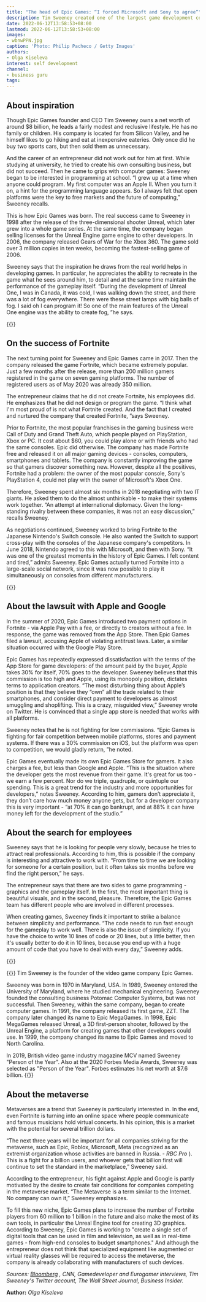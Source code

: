 ```yaml
---
title: "The head of Epic Games: “I forced Microsoft and Sony to agree”"
description: Tim Sweeney created one of the largest game development companies in the world, Epic Games, and got involved in a fight with Apple and Google for fair competition. About a modest lifestyle, approach to hiring and the future of the metaverses - in a selection of his statements
date: 2022-06-12T13:58:53+08:00
lastmod: 2022-06-12T13:58:53+08:00
images:
- wbnwPPN.jpg
caption: 'Photo: Philip Pacheco / Getty Images'
authors:
- Olga Kiseleva
interest: self development
channel: 
- business guru
tags: 
---
```


About inspiration
-----------------

Though Epic Games founder and CEO Tim Sweeney owns a net worth of around $8 billion, he leads a fairly modest and reclusive lifestyle. He has no family or children. His company is located far from Silicon Valley, and he himself likes to go hiking and eat at inexpensive eateries. Only once did he buy two sports cars, but then sold them as unnecessary.

And the career of an entrepreneur did not work out for him at first. While studying at university, he tried to create his own consulting business, but did not succeed. Then he came to grips with computer games: Sweeney began to be interested in programming at school. “I grew up at a time when anyone could program. My first computer was an Apple II. When you turn it on, a hint for the programming language appears. So I always felt that open platforms were the key to free markets and the future of computing,” Sweeney recalls.

This is how Epic Games was born. The real success came to Sweeney in 1998 after the release of the three-dimensional shooter Unreal, which later grew into a whole game series. At the same time, the company began selling licenses for the Unreal Engine game engine to other developers. In 2006, the company released Gears of War for the Xbox 360. The game sold over 3 million copies in ten weeks, becoming the fastest-selling game of 2006.

Sweeney says that the inspiration he draws from the real world helps in developing games. In particular, he appreciates the ability to recreate in the game what he sees around him, to detail and at the same time maintain the performance of the gameplay itself. “During the development of Unreal One, I was in Canada, it was cold, I was walking down the street, and there was a lot of fog everywhere. There were these street lamps with big balls of fog. I said oh I can program it! So one of the main features of the Unreal One engine was the ability to create fog, ”he says.

{{<ads>}}

On the success of Fortnite
--------------------------

The next turning point for Sweeney and Epic Games came in 2017. Then the company released the game Fortnite, which became extremely popular. Just a few months after the release, more than 200 million gamers registered in the game on seven gaming platforms. The number of registered users as of May 2020 was already 350 million.

The entrepreneur claims that he did not create Fortnite, his employees did. He emphasizes that he did not design or program the game. “I think what I'm most proud of is not what Fortnite created. And the fact that I created and nurtured the company that created Fortnite, ”says Sweeney.

Prior to Fortnite, the most popular franchises in the gaming business were Call of Duty and Grand Theft Auto, which people played on PlayStation, Xbox or PC. It cost about $60, you could play alone or with friends who had the same consoles. Epic did otherwise. The company has made Fortnite free and released it on all major gaming devices - consoles, computers, smartphones and tablets. The company is constantly improving the game so that gamers discover something new. However, despite all the positives, Fortnite had a problem: the owner of the most popular console, Sony's PlayStation 4, could not play with the owner of Microsoft's Xbox One.

Therefore, Sweeney spent almost six months in 2018 negotiating with two IT giants. He asked them to do the almost unthinkable - to make their systems work together. “An attempt at international diplomacy. Given the long-standing rivalry between these companies, it was not an easy discussion,” recalls Sweeney.

As negotiations continued, Sweeney worked to bring Fortnite to the Japanese Nintendo's Switch console. He also wanted the Switch to support cross-play with the consoles of the Japanese company's competitors. In June 2018, Nintendo agreed to this with Microsoft, and then with Sony. “It was one of the greatest moments in the history of Epic Games. I felt content and tired,” admits Sweeney. Epic Games actually turned Fortnite into a large-scale social network, since it was now possible to play it simultaneously on consoles from different manufacturers.

{{<ads>}}

About the lawsuit with Apple and Google
---------------------------------------

In the summer of 2020, Epic Games introduced two payment options in Fortnite - via Apple Pay with a fee, or directly to creators without a fee. In response, the game was removed from the App Store. Then Epic Games filed a lawsuit, accusing Apple of violating antitrust laws. Later, a similar situation occurred with the Google Play Store.

Epic Games has repeatedly expressed dissatisfaction with the terms of the App Store for game developers: of the amount paid by the buyer, Apple takes 30% for itself, 70% goes to the developer. Sweeney believes that this commission is too high and Apple, using its monopoly position, dictates terms to application creators. “The most disturbing thing about Apple’s position is that they believe they “own” all the trade related to their smartphones, and consider direct payment to developers as almost smuggling and shoplifting. This is a crazy, misguided view,” Sweeney wrote on Twitter. He is convinced that a single app store is needed that works with all platforms.

Sweeney notes that he is not fighting for low commissions. “Epic Games is fighting for fair competition between mobile platforms, stores and payment systems. If there was a 30% commission on iOS, but the platform was open to competition, we would gladly return, ”he noted.

Epic Games eventually made its own Epic Games Store for gamers. It also charges a fee, but less than Google and Apple. “This is the situation where the developer gets the most revenue from their game. It's great for us too - we earn a few percent. Nor do we triple, quadruple, or quintuple our spending. This is a great trend for the industry and more opportunities for developers,” notes Sweeney. According to him, gamers don’t appreciate it, they don’t care how much money anyone gets, but for a developer company this is very important - “at 70% it can go bankrupt, and at 88% it can have money left for the development of the studio.”

About the search for employees
------------------------------

Sweeney says that he is looking for people very slowly, because he tries to attract real professionals. According to him, this is possible if the company is interesting and attractive to work with. “From time to time we are looking for someone for a certain position, but it often takes six months before we find the right person,” he says.

The entrepreneur says that there are two sides to game programming - graphics and the gameplay itself. In the first, the most important thing is beautiful visuals, and in the second, pleasure. Therefore, the Epic Games team has different people who are involved in different processes.

When creating games, Sweeney finds it important to strike a balance between simplicity and performance. “The code needs to run fast enough for the gameplay to work well. There is also the issue of simplicity. If you have the choice to write 10 lines of code or 20 lines, but a little better, then it's usually better to do it in 10 lines, because you end up with a huge amount of code that you have to deal with every day,” Sweeney adds.

{{<ads>}}

{{<info>}}
Tim Sweeney is the founder of the video game company Epic Games.

Sweeney was born in 1970 in Maryland, USA. In 1989, Sweeney entered the University of Maryland, where he studied mechanical engineering. Sweeney founded the consulting business Potomac Computer Systems, but was not successful. Then Sweeney, within the same company, began to create computer games. In 1991, the company released its first game, ZZT. The company later changed its name to Epic MegaGames. In 1998, Epic MegaGames released Unreal, a 3D first-person shooter, followed by the Unreal Engine, a platform for creating games that other developers could use. In 1999, the company changed its name to Epic Games and moved to North Carolina.

In 2019, British video game industry magazine MCV named Sweeney "Person of the Year". Also at the 2020 Forbes Media Awards, Sweeney was selected as "Person of the Year". Forbes estimates his net worth at $7.6 billion.
{{</info>}}

About the metaverse
-------------------

Metaverses are a trend that Sweeney is particularly interested in. In the end, even Fortnite is turning into an online space where people communicate and famous musicians hold virtual concerts. In his opinion, this is a market with the potential for several trillion dollars.

“The next three years will be important for all companies striving for the metaverse, such as Epic, Roblox, Microsoft, Meta (recognized as an extremist organization whose activities are banned in Russia. - _RBC Pro_ ). This is a fight for a billion users, and whoever gets that billion first will continue to set the standard in the marketplace,” Sweeney said.

According to the entrepreneur, his fight against Apple and Google is partly motivated by the desire to create fair conditions for companies competing in the metaverse market. “The Metaverse is a term similar to the Internet. No company can own it,” Sweeney emphasizes.

To fill this new niche, Epic Games plans to increase the number of Fortnite players from 60 million to 1 billion in the future and also make the most of its own tools, in particular the Unreal Engine tool for creating 3D graphics. According to Sweeney, Epic Games is working to "create a single set of digital tools that can be used in film and television, as well as in real-time games - from high-end consoles to budget smartphones." And although the entrepreneur does not think that specialized equipment like augmented or virtual reality glasses will be required to access the metaverse, the company is already collaborating with manufacturers of such devices.

_Sources: [Bloomberg](http://www.bloomberg.com/) , CNN, Gamedeveloper and Eurogamer interviews, Tim Sweeney's Twitter account, The Wall Street Journal, Business Insider._

**Author:** *Olga Kiseleva*